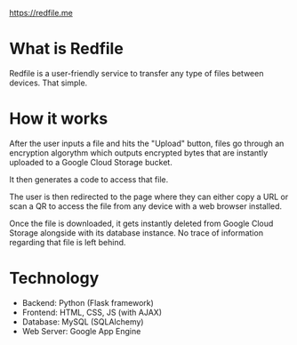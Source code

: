 https://redfile.me

# What is Redfile
Redfile is a user-friendly service to transfer any type of files between devices. That simple.

# How it works
After the user inputs a file and hits the "Upload" button, files go through an encryption algorythm which outputs encrypted bytes that are instantly uploaded to a Google Cloud Storage bucket. 

It then generates a code to access that file.

The user is then redirected to the page where they can either copy a URL or scan a QR to access the file from any device with a web browser installed.

Once the file is downloaded, it gets instantly deleted from Google Cloud Storage alongside with its database instance. No trace of information regarding that file is left behind.

# Technology
- Backend: Python (Flask framework)
- Frontend: HTML, CSS, JS (with AJAX)
- Database: MySQL (SQLAlchemy)
- Web Server: Google App Engine
